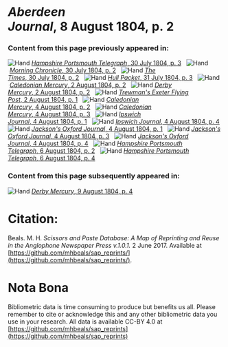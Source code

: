 # *Aberdeen Journal*, 8 August 1804, p. 2  
  
### Content from this page previously appeared in:  
![Hand](http://scissorsandpaste.net/wp-content/uploads/2017/06/smallhandpointer.png) [*Hampshire Portsmouth Telegraph*, 30 July 1804, p. 3](https://mhbeals.github.io/sap_html/Hampshire-Portsmouth-Telegraph/Hampshire-Portsmouth-Telegraph-30-July-1804-p-3)  
![Hand](http://scissorsandpaste.net/wp-content/uploads/2017/06/smallhandpointer.png) [*Morning Chronicle*, 30 July 1804, p. 2](https://mhbeals.github.io/sap_html/Morning-Chronicle/Morning-Chronicle-30-July-1804-p-2)  
![Hand](http://scissorsandpaste.net/wp-content/uploads/2017/06/smallhandpointer.png) [*The Times*, 30 July 1804, p. 2](https://mhbeals.github.io/sap_html/The-Times/The-Times-30-July-1804-p-2)  
![Hand](http://scissorsandpaste.net/wp-content/uploads/2017/06/smallhandpointer.png) [*Hull Packet*, 31 July 1804, p. 3](https://mhbeals.github.io/sap_html/Hull-Packet/Hull-Packet-31-July-1804-p-3)  
![Hand](http://scissorsandpaste.net/wp-content/uploads/2017/06/smallhandpointer.png) [*Caledonian Mercury*, 2 August 1804, p. 2](https://mhbeals.github.io/sap_html/Caledonian-Mercury/Caledonian-Mercury-2-August-1804-p-2)  
![Hand](http://scissorsandpaste.net/wp-content/uploads/2017/06/smallhandpointer.png) [*Derby Mercury*, 2 August 1804, p. 2](https://mhbeals.github.io/sap_html/Derby-Mercury/Derby-Mercury-2-August-1804-p-2)  
![Hand](http://scissorsandpaste.net/wp-content/uploads/2017/06/smallhandpointer.png) [*Trewman's Exeter Flying Post*, 2 August 1804, p. 1](https://mhbeals.github.io/sap_html/Trewman's-Exeter-Flying-Post/Trewman's-Exeter-Flying-Post-2-August-1804-p-1)  
![Hand](http://scissorsandpaste.net/wp-content/uploads/2017/06/smallhandpointer.png) [*Caledonian Mercury*, 4 August 1804, p. 2](https://mhbeals.github.io/sap_html/Caledonian-Mercury/Caledonian-Mercury-4-August-1804-p-2)  
![Hand](http://scissorsandpaste.net/wp-content/uploads/2017/06/smallhandpointer.png) [*Caledonian Mercury*, 4 August 1804, p. 3](https://mhbeals.github.io/sap_html/Caledonian-Mercury/Caledonian-Mercury-4-August-1804-p-3)  
![Hand](http://scissorsandpaste.net/wp-content/uploads/2017/06/smallhandpointer.png) [*Ipswich Journal*, 4 August 1804, p. 1](https://mhbeals.github.io/sap_html/Ipswich-Journal/Ipswich-Journal-4-August-1804-p-1)  
![Hand](http://scissorsandpaste.net/wp-content/uploads/2017/06/smallhandpointer.png) [*Ipswich Journal*, 4 August 1804, p. 4](https://mhbeals.github.io/sap_html/Ipswich-Journal/Ipswich-Journal-4-August-1804-p-4)  
![Hand](http://scissorsandpaste.net/wp-content/uploads/2017/06/smallhandpointer.png) [*Jackson's Oxford Journal*, 4 August 1804, p. 1](https://mhbeals.github.io/sap_html/Jackson's-Oxford-Journal/Jackson's-Oxford-Journal-4-August-1804-p-1)  
![Hand](http://scissorsandpaste.net/wp-content/uploads/2017/06/smallhandpointer.png) [*Jackson's Oxford Journal*, 4 August 1804, p. 3](https://mhbeals.github.io/sap_html/Jackson's-Oxford-Journal/Jackson's-Oxford-Journal-4-August-1804-p-3)  
![Hand](http://scissorsandpaste.net/wp-content/uploads/2017/06/smallhandpointer.png) [*Jackson's Oxford Journal*, 4 August 1804, p. 4](https://mhbeals.github.io/sap_html/Jackson's-Oxford-Journal/Jackson's-Oxford-Journal-4-August-1804-p-4)  
![Hand](http://scissorsandpaste.net/wp-content/uploads/2017/06/smallhandpointer.png) [*Hampshire Portsmouth Telegraph*, 6 August 1804, p. 2](https://mhbeals.github.io/sap_html/Hampshire-Portsmouth-Telegraph/Hampshire-Portsmouth-Telegraph-6-August-1804-p-2)  
![Hand](http://scissorsandpaste.net/wp-content/uploads/2017/06/smallhandpointer.png) [*Hampshire Portsmouth Telegraph*, 6 August 1804, p. 4](https://mhbeals.github.io/sap_html/Hampshire-Portsmouth-Telegraph/Hampshire-Portsmouth-Telegraph-6-August-1804-p-4)  
  
### Content from this page subsequently appeared in:  
![Hand](http://scissorsandpaste.net/wp-content/uploads/2017/06/smallhandpointer.png) [*Derby Mercury*, 9 August 1804, p. 4](https://mhbeals.github.io/sap_html/Derby-Mercury/Derby-Mercury-9-August-1804-p-4)  


# Citation: 

Beals. M. H. *Scissors and Paste Database: A Map of Reprinting and Reuse in the Anglophone Newspaper Press v.1.0.1.* 2 June 2017. Available at [https://github.com/mhbeals/sap_reprints/](https://github.com/mhbeals/sap_reprints/). 

# Nota Bona

Bibliometric data is time consuming to produce but benefits us all. Please remember to cite or acknowledge this and any other bibliometric data you use in your research. All data is available CC-BY 4.0 at [https://github.com/mhbeals/sap_reprints](https://github.com/mhbeals/sap_reprints)